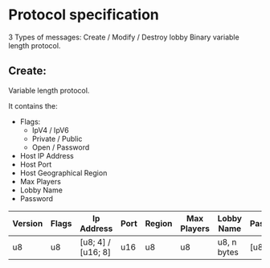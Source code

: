 # Protocol specification
3 Types of messages: Create / Modify / Destroy lobby
Binary variable length protocol.

## Create:
Variable length protocol.

It contains the:
- Flags:
	- IpV4 / IpV6
	- Private / Public
	- Open / Password
- Host IP Address
- Host Port
- Host Geographical Region
- Max Players
- Lobby Name
- Password

| Version | Flags | Ip Address | Port | Region | Max Players | Lobby Name | Password? |
| ------- | ----- | ---------- | ---- | ------ | ----------- | ---------- | --------- |
| u8 | u8 | [u8; 4] / [u16; 8] |  u16 |   u8   |     u8      | u8, n bytes|  [u8, 60] |
